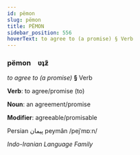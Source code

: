 ```yaml
---
id: pëmon
slug: pëmon
title: PËMON
sidebar_position: 556
hoverText: to agree to (a promise) § Verb
---
```


### pëmon&emsp;<span kind="abugida">ʋʇƶ̃</span>

*to agree to (a promise)* **§** Verb

**Verb**: to agree/promise (to)

**Noun**: an agreement/promise

**Modifier**: agreeable/promisable

Persian پیمان peymân /pejˈmɒːn/

*Indo-Iranian Language Family*